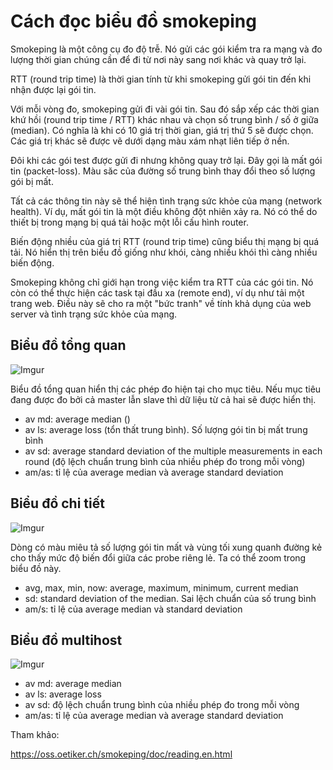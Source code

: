 # Cách đọc biểu đồ smokeping

Smokeping là một công cụ đo độ trễ. Nó gửi các gói kiểm tra ra mạng và đo lượng thời gian chúng cần để đi từ nơi này sang nơi khác và quay trở lại.

RTT (round trip time) là thời gian tính từ khi smokeping gửi gói tin đến khi nhận được lại gói tin. 

Với mỗi vòng đo, smokeping gửi đi vài gói tin. Sau đó sắp xếp các thời gian khứ hồi (round trip time / RTT) khác nhau và chọn số trung bình / số ở giữa (median). Có nghĩa là khi có 10 giá trị thời gian, giá trị thứ 5 sẽ được chọn. Các giá trị khác sẽ được vẽ dưới dạng màu xám nhạt liên tiếp ở nền.

Đôi khi các gói test được gửi đi nhưng không quay trở lại. Đây gọi là mất gói tin (packet-loss). Màu săc của đường số trung bình thay đổi theo số lượng gói bị mất.

Tất cả các thông tin này sẽ thể hiện tình trạng sức khỏe của mạng (network health). Ví dụ, mất gói tin là một điều không đột nhiên xảy ra. Nó có thể do thiết bị trong mạng bị quá tải hoặc một lỗi cấu hình router. 

Biến động nhiều của giá trị RTT (round trip time) cũng biểu thị mạng bị quá tải. Nó hiển thị trên biểu đồ giống như khói, càng nhiều khói thì càng nhiều biến động.

Smokeping không chỉ giới hạn trong việc kiểm tra RTT của các gói tin. Nó còn có thể thực hiện các task tại đầu xa (remote end), ví dụ như tải một trang web. Điều này sẽ cho ra một "bức tranh" về tính khả dụng của web server và tình trạng sức khỏe của mạng.

## Biểu đồ tổng quan

![Imgur](https://i.imgur.com/u4FZSt0.png)

Biểu đồ tổng quan hiển thị các phép đo hiện tại cho mục tiêu. Nếu mục tiêu đang được đo bởi cả master lẫn slave thì dữ liệu từ cả hai sẽ được hiển thị.

- av md: average median () 
- av ls: average loss (tổn thất trung bình). Số lượng gói tin bị mất trung bình
- av sd: average standard deviation of the multiple measurements in each round (độ lệch chuẩn trung bình của nhiều phép đo trong mỗi vòng)
- am/as: tỉ lệ của average median và average standard deviation

## Biểu đồ chi tiết

![Imgur](https://i.imgur.com/LIZwkZz.png)

Dòng có màu miêu tả số lượng gói tin mất và vùng tối xung quanh đường kẻ cho thấy mức độ biến đổi giữa các probe riêng lẻ. Ta có thể zoom trong biểu đồ này.

- avg, max, min, now: average, maximum, minimum, current median
- sd: standard deviation of the median. Sai lệch chuẩn của số trung bình
- am/s: tỉ lệ của average median và standard deviation

## Biểu đồ multihost

![Imgur](https://i.imgur.com/cRo5nzd.png)

- av md: average median
- av ls: average loss
- av sd: độ lệch chuẩn trung bình của nhiều phép đo trong mỗi vòng
- am/as: tỉ lệ của average median và average standard deviation

Tham khảo: 

https://oss.oetiker.ch/smokeping/doc/reading.en.html